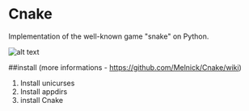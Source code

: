 # Cnake

Implementation of the well-known game "snake" on Python.

![alt text](http://jpegshare.net/images/0b/75/0b75bfe3c9fefc3656a6ad8d0d36191c.png)

##install
(more informations - https://github.com/Melnick/Cnake/wiki)
1. Install unicurses
2. Install appdirs
3. install Cnake
